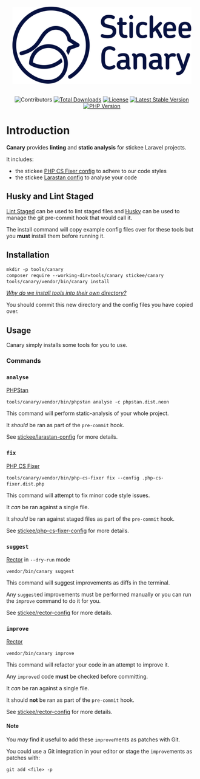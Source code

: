 <p align="center" style="padding:1rem">
    <picture>
      <source media="(prefers-color-scheme: dark)" srcset=".github/images/logo-yellow.png" width="500">
      <source media="(prefers-color-scheme: light)" srcset=".github/images/logo-dark.png" width="500">
      <img alt="Stickee Canary" src=".github/images/logo-dark.png" width="500">
    </picture>
</p>

<p align="center">
    <img src="https://img.shields.io/github/contributors/stickeeuk/canary" alt="Contributors">
    <a href="https://packagist.org/packages/stickee/canary"><img src="https://img.shields.io/packagist/dt/stickee/canary" alt="Total Downloads"></a>
    <a href="https://packagist.org/packages/stickee/canary"><img src="https://img.shields.io/packagist/l/stickee/canary" alt="License"></a>
    <a href="https://packagist.org/packages/stickee/canary"><img src="https://img.shields.io/packagist/v/stickee/canary" alt="Latest Stable Version"></a>
    <a href="https://packagist.org/packages/stickee/canary"><img src="https://img.shields.io/packagist/dependency-v/stickee/canary/php" alt="PHP Version"></a>
</p>

# Introduction

**Canary** provides **linting** and **static analysis** for stickee Laravel projects.

It includes:

- the stickee [PHP CS Fixer config](https://github.com/stickeeuk/php-cs-fixer-config/) to adhere to our code styles
- the stickee [Larastan config](https://github.com/stickeeuk/larastan-config/) to analyse your code

## Husky and Lint Staged

[Lint Staged](https://github.com/okonet/lint-staged) can be used to lint staged files and [Husky](https://typicode.github.io/husky) can be used to manage the git pre-commit hook that would call it.

The install command will copy example config files over for these tools but you **must** install them before running it.

## Installation

```
mkdir -p tools/canary
composer require --working-dir=tools/canary stickee/canary
tools/canary/vendor/bin/canary install
```

_[Why do we install tools into their own directory?](https://github.com/FriendsOfPHP/PHP-CS-Fixer#installation)_

You should commit this new directory and the config files you have copied over.

## Usage

Canary simply installs some tools for you to use.

### Commands

### `analyse`

[PHPStan](https://github.com/nunomaduro/larastan)

```
tools/canary/vendor/bin/phpstan analyse -c phpstan.dist.neon
```

This command will perform static-analysis of your whole project.

It _should_ be ran as part of the `pre-commit` hook.

See [stickee/larastan-config](https://github.com/stickeeuk/larastan-config) for more details.

### `fix`

[PHP CS Fixer](https://github.com/PHP-CS-Fixer/PHP-CS-Fixer)

```
tools/canary/vendor/bin/php-cs-fixer fix --config .php-cs-fixer.dist.php
```

This command will attempt to fix minor code style issues.

It _can_ be ran against a single file.

It _should_ be ran against staged files as part of the `pre-commit` hook.

See [stickee/php-cs-fixer-config](https://github.com/stickeeuk/php-cs-fixer-config) for more details.

### `suggest`

[Rector](https://github.com/rectorphp/rector) in `--dry-run` mode

```
vendor/bin/canary suggest
```

This command will suggest improvements as diffs in the terminal.

Any `suggest`ed improvements must be performed manually or you can run the `improve` command to do it for you.

See [stickee/rector-config](https://github.com/stickeeuk/rector-config) for more details.

### `improve`

[Rector](https://github.com/rectorphp/rector)

```
vendor/bin/canary improve
```

This command will refactor your code in an attempt to improve it.

Any `improve`d code **must** be checked before committing.

It _can_ be ran against a single file.

It should **not** be ran as part of the `pre-commit` hook.

See [stickee/rector-config](https://github.com/stickeeuk/rector-config) for more details.

#### Note

You _may_ find it useful to add these `improve`ments as patches with Git.

You could use a Git integration in your editor or stage the `improve`ments as patches with:

```
git add <file> -p
```
